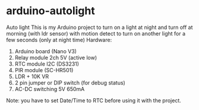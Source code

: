 # arduino-autolight
Auto light
This is my Arduino project to turn on a light at night and turn off at morning (with ldr sensor)
with motion detect to turn on another light for a few seconds (only at night time)
Hardware:
1. Arduino board (Nano V3)
2. Relay module 2ch 5V (active low)
3. RTC module I2C (DS3231)
4. PIR module (SC-HR501)
5. LDR + 10K VR
6. 2 pin jumper or DIP switch (for debug status)
7. AC-DC switching 5V 650mA

Note: you have to set Date/Time to RTC before using it with the project.
